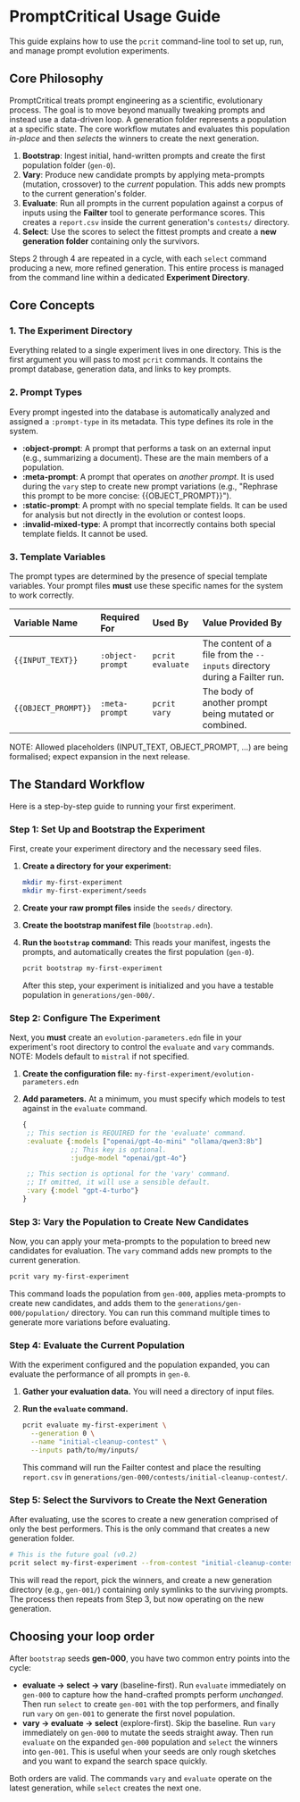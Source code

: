 # PromptCritical Usage Guide

This guide explains how to use the `pcrit` command-line tool to set up, run, and manage prompt evolution experiments.

## Core Philosophy

PromptCritical treats prompt engineering as a scientific, evolutionary process. The goal is to move beyond manually tweaking prompts and instead use a data-driven loop. A generation folder represents a population at a specific state. The core workflow mutates and evaluates this population *in-place* and then *selects* the winners to create the next generation.

1.  **Bootstrap**: Ingest initial, hand-written prompts and create the first population folder (`gen-0`).
2.  **Vary**: Produce new candidate prompts by applying meta-prompts (mutation, crossover) to the *current* population. This adds new prompts to the current generation's folder.
3.  **Evaluate**: Run all prompts in the current population against a corpus of inputs using the **Failter** tool to generate performance scores. This creates a `report.csv` inside the current generation's `contests/` directory.
4.  **Select**: Use the scores to select the fittest prompts and create a **new generation folder** containing only the survivors.

Steps 2 through 4 are repeated in a cycle, with each `select` command producing a new, more refined generation. This entire process is managed from the command line within a dedicated **Experiment Directory**.

## Core Concepts

### 1. The Experiment Directory

Everything related to a single experiment lives in one directory. This is the first argument you will pass to most `pcrit` commands. It contains the prompt database, generation data, and links to key prompts.

### 2. Prompt Types

Every prompt ingested into the database is automatically analyzed and assigned a `:prompt-type` in its metadata. This type defines its role in the system.

*   **:object-prompt**: A prompt that performs a task on an external input (e.g., summarizing a document). These are the main members of a population.
*   **:meta-prompt**: A prompt that operates on *another prompt*. It is used during the `vary` step to create new prompt variations (e.g., "Rephrase this prompt to be more concise: {{OBJECT_PROMPT}}").
*   **:static-prompt**: A prompt with no special template fields. It can be used for analysis but not directly in the evolution or contest loops.
*   **:invalid-mixed-type**: A prompt that incorrectly contains both special template fields. It cannot be used.

### 3. Template Variables

The prompt types are determined by the presence of special template variables. Your prompt files **must** use these specific names for the system to work correctly.

| Variable Name     | Required For     | Used By          | Value Provided By                                                  |
| :---------------- | :--------------- | :--------------- | :----------------------------------------------------------------- |
| `{{INPUT_TEXT}}`  | `:object-prompt` | `pcrit evaluate` | The content of a file from the `--inputs` directory during a Failter run. |
| `{{OBJECT_PROMPT}}` | `:meta-prompt`   | `pcrit vary`     | The body of another prompt being mutated or combined.              |

NOTE: Allowed placeholders (INPUT_TEXT, OBJECT_PROMPT, …) are being formalised; expect expansion in the next release.

## The Standard Workflow

Here is a step-by-step guide to running your first experiment.

### Step 1: Set Up and Bootstrap the Experiment

First, create your experiment directory and the necessary seed files.

1.  **Create a directory for your experiment:**
    ```bash
    mkdir my-first-experiment
    mkdir my-first-experiment/seeds
    ```

2.  **Create your raw prompt files** inside the `seeds/` directory.

3.  **Create the bootstrap manifest file** (`bootstrap.edn`).

4.  **Run the `bootstrap` command:** This reads your manifest, ingests the prompts, and automatically creates the first population (`gen-0`).

    ```bash
    pcrit bootstrap my-first-experiment
    ```
    After this step, your experiment is initialized and you have a testable population in `generations/gen-000/`.

### Step 2: Configure The Experiment

Next, you **must** create an `evolution-parameters.edn` file in your experiment's root directory to control the `evaluate` and `vary` commands.
NOTE: Models default to `mistral` if not specified.

1.  **Create the configuration file:** `my-first-experiment/evolution-parameters.edn`
2.  **Add parameters.** At a minimum, you must specify which models to test against in the `evaluate` command.

    ```clojure
    {
     ;; This section is REQUIRED for the 'evaluate' command.
     :evaluate {:models ["openai/gpt-4o-mini" "ollama/qwen3:8b"]
                ;; This key is optional.
                :judge-model "openai/gpt-4o"}

     ;; This section is optional for the 'vary' command.
     ;; If omitted, it will use a sensible default.
     :vary {:model "gpt-4-turbo"}
    }
    ```
### Step 3: Vary the Population to Create New Candidates

Now, you can apply your meta-prompts to the population to breed new candidates for evaluation. The `vary` command adds new prompts to the current generation.

```bash
pcrit vary my-first-experiment
```
This command loads the population from `gen-000`, applies meta-prompts to create new candidates, and adds them to the `generations/gen-000/population/` directory. You can run this command multiple times to generate more variations before evaluating.

### Step 4: Evaluate the Current Population

With the experiment configured and the population expanded, you can evaluate the performance of all prompts in `gen-0`.

1.  **Gather your evaluation data.** You will need a directory of input files.
2.  **Run the `evaluate` command.**

    ```bash
    pcrit evaluate my-first-experiment \
      --generation 0 \
      --name "initial-cleanup-contest" \
      --inputs path/to/my/inputs/
    ```
    This command will run the Failter contest and place the resulting `report.csv` in `generations/gen-000/contests/initial-cleanup-contest/`.

### Step 5: Select the Survivors to Create the Next Generation

After evaluating, use the scores to create a new generation comprised of only the best performers. This is the only command that creates a new generation folder.

```bash
# This is the future goal (v0.2)
pcrit select my-first-experiment --from-contest "initial-cleanup-contest"
```

This will read the report, pick the winners, and create a new generation directory (e.g., `gen-001/`) containing only symlinks to the surviving prompts. The process then repeats from Step 3, but now operating on the new generation.

## Choosing your loop order

After `bootstrap` seeds **gen-000**, you have two common entry points into the cycle:

  * **evaluate → select → vary** (baseline-first). Run `evaluate` immediately on `gen-000` to capture how the hand-crafted prompts perform *unchanged*. Then run `select` to create `gen-001` with the top performers, and finally run `vary` on `gen-001` to generate the first novel population.
  * **vary → evaluate → select** (explore-first). Skip the baseline. Run `vary` immediately on `gen-000` to mutate the seeds straight away. Then run `evaluate` on the expanded `gen-000` population and `select` the winners into `gen-001`. This is useful when your seeds are only rough sketches and you want to expand the search space quickly.

Both orders are valid. The commands `vary` and `evaluate` operate on the latest generation, while `select` creates the next one.
